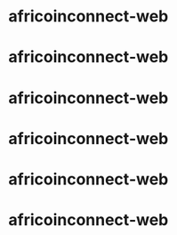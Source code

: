 # africoinconnect-web
# africoinconnect-web
# africoinconnect-web
# africoinconnect-web
# africoinconnect-web
# africoinconnect-web
